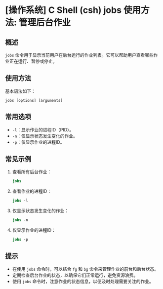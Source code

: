 # [操作系统] C Shell (csh) jobs 使用方法: 管理后台作业

## 概述
`jobs` 命令用于显示当前用户在后台运行的作业列表。它可以帮助用户查看哪些作业正在运行、暂停或停止。

## 使用方法
基本语法如下：
```
jobs [options] [arguments]
```

## 常用选项
- `-l`：显示作业的进程ID（PID）。
- `-n`：仅显示状态发生变化的作业。
- `-p`：仅显示作业的进程ID。

## 常见示例
1. 查看所有后台作业：
   ```csh
   jobs
   ```

2. 查看作业的进程ID：
   ```csh
   jobs -l
   ```

3. 仅显示状态发生变化的作业：
   ```csh
   jobs -n
   ```

4. 仅显示作业的进程ID：
   ```csh
   jobs -p
   ```

## 提示
- 在使用 `jobs` 命令时，可以结合 `fg` 和 `bg` 命令来管理作业的前台和后台状态。
- 定期检查后台作业的状态，以确保它们正常运行，避免资源浪费。
- 使用 `jobs` 命令时，注意作业的状态信息，以便及时处理需要关注的作业。